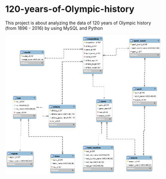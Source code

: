 # 120-years-of-Olympic-history
This project is about analyzing the data of 120 years of Olympic history (from 1896 - 2016) by using MySQL and Python

![ER Diagram](https://github.com/JasonYao3/120-years-of-Olympic-history/blob/master/Olympic%20ER%20Diagram.png)
